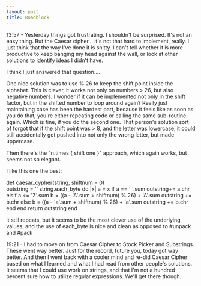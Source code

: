 ```yaml
---
layout: post
title: Roadblock
---
```


13:57 - Yesterday things got frustrating.  I shouldn't be surprised.  It's not an easy thing.  But the Caesar cipher... it's not that hard to implement, really.  I just think that the way I've done it is shitty.  I can't tell whether it is more productive to keep banging my head against the wall, or look at other solutions to identify ideas I didn't have.

I think I just answered that question....

One nice solution was to use % 26 to keep the shift point inside the alphabet.  This is clever, it works not only on numbers > 26, but also negative numbers.  I wonder if it can be implemented not only in the shift factor, but in the shifted number to loop around again?
Really just maintaining case has been the hardest part, because it feels like as soon as you do that, you're either repeating code or calling the same sub-routine again.  Which is fine, if you do the second one.
That person's solution sort of forgot that if the shift point was > 8, and the letter was lowercase, it could still accidentally get pushed into not only the wrong letter, but made uppercase.

Then there's the "n.times { shift one }" approach, which again works, but seems not so elegant.

I like this one the best:

def caesar_cypher(string, shiftnum = 0)    
    outstring = ''
    string.each_byte do |x|
        a = x
        if a == ' '.sum
            outstring+= a.chr
        elsif a <= 'Z'.sum
            b = ((a - 'A'.sum + shiftnum) % 26) + 'A'.sum
            outstring += b.chr
        else
            b = ((a - 'a'.sum + shiftnum) % 26) + 'a'.sum
            outstring += b.chr
        end
    end
    return outstring
end

it still repeats, but it seems to be the most clever use of the underlying values, and the use of each_byte is nice and clean as opposed to #unpack and #pack

19:21 - I had to move on from Caesar Cipher to Stock Picker and Substrings.  These went way better.  Just for the record, future you, today got way better.  And then I went back with a cooler mind and re-did Caesar Cipher based on what I learned and what I had read from other people's solutions.  It seems that I could use work on strings, and that I'm not a hundred percent sure how to utilize regular expressions.  We'll get there though.